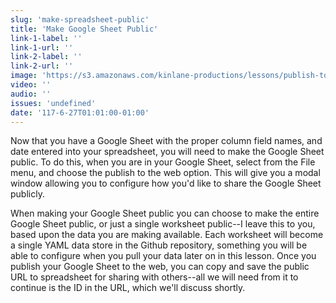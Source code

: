 ```yaml
---
slug: 'make-spreadsheet-public'
title: 'Make Google Sheet Public'
link-1-label: ''
link-1-url: ''
link-2-label: ''
link-2-url: ''
image: 'https://s3.amazonaws.com/kinlane-productions/lessons/publish-to-the-web.png'
video: ''
audio: ''
issues: 'undefined'
date: '117-6-27T01:01:00-01:00'
---
```

Now that you have a Google Sheet with the proper column field names, and date entered into your spreadsheet, you will need to make the Google Sheet public. To do this, when you are in your Google Sheet, select from the File menu, and choose the publish to the web option. This will give you a modal window allowing you to configure how you'd like to share the Google Sheet publicly.

When making your Google Sheet public you can choose to make the entire Google Sheet public, or just a single worksheet public--I leave this to you, based upon the data you are making available. Each worksheet will become a single YAML data store in the Github repository, something you will be able to configure when you pull your data later on in this lesson. Once you publish your Google Sheet to the web, you can copy and save the public URL to spreadsheet for sharing with others--all we will need from it to continue is the ID in the URL, which we'll discuss shortly.
